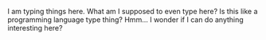 
I am typing things here.
What am I supposed to even type here?
Is this like a programming language type thing?
Hmm...
I wonder if I can do anything interesting here?
